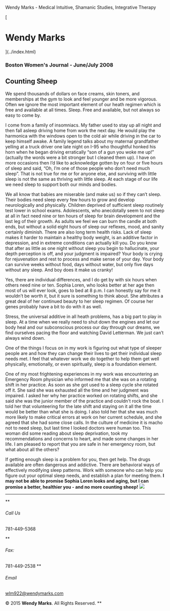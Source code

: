 Wendy Marks - Medical Intuitive, Shamanic Studies, Integrative Therapy  
   
 
 
[ 
# Wendy Marks
](../index.html)   
  

### Boston Women's Journal - June/July 2008
 

## Counting Sheep

We spend thousands of dollars on face creams, skin toners, and memberships at the gym to look and feel younger and be more vigorous. Often we ignore the most important element of our heath regimen which is free and available at all times. Sleep. Free and available, but not always so easy to come by.

I come from a family of insomniacs. My father used to stay up all night and then fall asleep driving home from work the next day. He would play the harmonica with the windows open to the cold air while driving in the car to keep himself awake. A family legend talks about my maternal grandfather yelling at a truck driver one late night on I-95 who thoughtful honked his horn when he began driving erratically “son of a gun you woke me up!” (actually the words were a bit stronger but I cleaned them up). I have on more occasions then I’d like to acknowledge gotten by on four or five hours of sleep and said, “Oh, I’m one of those people who don’t need much sleep”. That is not true for me or for anyone else, and surviving with little sleep is not the same as thriving with little sleep. At each stage of our life we need sleep to support both our minds and bodies.

We all know that babies are miserable (and make us) so if they can’t sleep. Their bodies need sleep every few hours to grow and develop neurologically and physically. Children deprived of sufficient sleep routinely test lower in school exams. Adolescents, who anecdotally seem to not sleep at all in fact need nine or ten hours of sleep for brain development and the last leg of their growth. As adults we feel we can burn the candle at both ends, but without a solid eight hours of sleep our reflexes, mood, and sanity certainly diminish. There are also long term health risks. Lack of sleep makes it harder to maintain a healthy body weight, is an additive factor in depression, and in extreme conditions can actually kill you. Do you know that after as little as one night without sleep you begin to hallucinate, your depth perception is off, and your judgment is impaired? Your body is crying for rejuvenation and rest to process and make sense of your day. Your body can survive weeks without food, days without water, but only five days without any sleep. And boy does it make us cranky!

Yes, there are individual differences, and I do get by with six hours when others need nine or ten. Sophia Loren, who looks better at her age then most of us will ever look, goes to bed at 8 p.m. I can honestly say for me it wouldn’t be worth it, but it sure is something to think about. She attributes a great deal of her continued beauty to her sleep regimen. Of course her genes probably have a bit to do with it as well.

Stress, the universal additive in all heath problems, has a big part to play in sleep. At a time when we really need to shut down the engines and let our body heal and our subconscious process our day through our dreams, we find ourselves pacing the floor and watching David Letterman. We just can’t always wind down.

One of the things I focus on in my work is figuring out what type of sleeper people are and how they can change their lives to get their individual sleep needs met. I feel that whatever work we do together to help them get well physically, emotionally, or even spiritually, sleep is a foundation element.

One of my most frightening experiences in my work was encountering an Emergency Room physician who informed me that she was on a rotating shift in her practice. As soon as she got used to a sleep cycle she rotated off it. She said she was exhausted all the time and her judgment was impaired. I asked her why her practice worked on rotating shifts, and she said she was the junior member of the practice and couldn't rock the boat. I told her that volunteering for the late shift and staying on it all the time would be better than what she is doing. I also told her that she was much more likely to make critical errors at work on her current schedule, and she agreed that she had some close calls. In the culture of medicine it is macho not to need sleep, but last time I looked doctors were human too. This woman did some reading about sleep deprivation, took my recommendations and concerns to heart, and made some changes in her life. I am pleased to report that you are safe in her emergency room, but what about all the others?

If getting enough sleep is a problem for you, then get help. The drugs available are often dangerous and addictive. There are behavioral ways of effectively modifying sleep patterns. Work with someone who can help you figure out your optimal sleep needs, and establish a plan for meeting them. **I may not be able to promise Sophia Loren looks and aging, but I can promise a better, healthier you - and no more counting sheep!**
![](../img/wolflogo.png)
* * *
**
###### Call Us

781-449-5368  

**
###### Fax:

781-449-2538
**
###### Email

[wlm922@wendymarks.com](mailto:yourname@domain.com)
  
 

© 2015 **Wendy Marks**. All Rights Reserved.
   **
